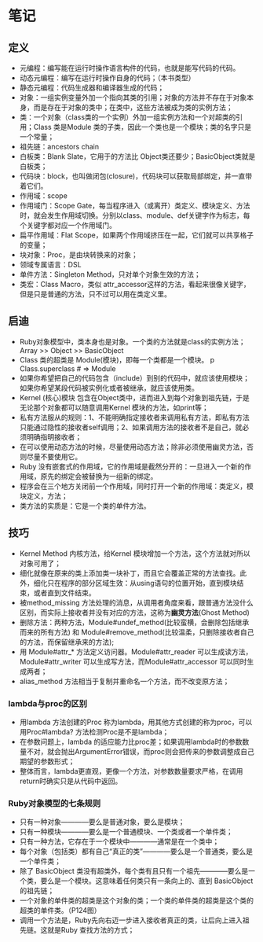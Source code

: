 # 笔记
## 定义
- 元编程：编写能在运行时操作语言构件的代码，也就是能写代码的代码。
- 动态元编程：编写在运行时操作自身的代码；（本书类型）
- 静态元编程：代码生成器和编译器生成的代码；
- 对象：一组实例变量外加一个指向其类的引用；对象的方法并不存在于对象本身，而是存在于对象的类中；在类中，这些方法被成为类的实例方法；
- 类：一个对象（class类的一个实例）外加一组实例方法和一个对超类的引用；Class 类是Module 类的子类，因此一个类也是一个模块；类的名字只是一个常量；
- 祖先链：ancestors chain
- 白板类：Blank Slate，它用于的方法比 Object类还要少；BasicObject类就是白板类；
- 代码块：block，也叫做闭包(closure)，代码块可以获取局部绑定，并一直带着它们。
- 作用域：scope
- 作用域门：Scope Gate，每当程序进入（或离开）类定义、模块定义、方法时，就会发生作用域切换。分别以class、module、def关键字作为标志，每个关键字都对应一个作用域门。
- 扁平作用域：Flat Scope，如果两个作用域挤压在一起，它们就可以共享格子的变量；
- 块对象：Proc，是由块转换来的对象；
- 领域专属语言：DSL
- 单件方法：Singleton Method，只对单个对象生效的方法；
- 类宏：Class Macro，类似 attr_accessor这样的方法，看起来很像关键字，但是只是普通的方法，只不过可以用在类定义里。

## 启迪
- Ruby对象模型中，类本身也是对象。一个类的方法就是class的实例方法；
Array >> Object >> BasicObject
- Class 类的超类是 Module(模块)，即每一个类都是一个模块。
p Class.superclass     # => Module
- 如果你希望把自己的代码包含（include）到别的代码中，就应该使用模块；如果你希望某段代码被实例化或者被继承，就应该使用类。
- Kernel (核心)模块 包含在Object类中，进而进入到每个对象到祖先链，于是无论那个对象都可以随意调用Kernel 模块的方法，如print等；
- 私有方法服从的规则：1、不能明确指定接收者来调用私有方法，即私有方法只能通过隐性的接收者self调用；2、如果调用方法的接收者不是自己，就必须明确指明接收者；
- 在可以使用动态方法的时候，尽量使用动态方法；除非必须使用幽灵方法，否则尽量不要使用它。
- Ruby 没有嵌套式的作用域，它的作用域是截然分开的：一旦进入一个新的作用域，原先的绑定会被替换为一组新的绑定。
- 程序会在三个地方关闭前一个作用域，同时打开一个新的作用域：类定义，模块定义，方法；
- 类方法的实质是：它是一个类的单件方法。

## 技巧
- Kernel Method 内核方法，给Kernel 模块增加一个方法，这个方法就对所以对象可用了；
- 细化就像在原来的类上添加类一块补丁，而且它会覆盖正常的方法查找。此外，细化只在程序的部分区域生效：从using语句的位置开始，直到模块结束，或者直到文件结束。
- 被method_missing 方法处理的消息，从调用者角度来看，跟普通方法没什么区别，而实际上接收者并没有对应的方法，这称为**幽灵方法**(Ghost Method)
- 删除方法：两种方法，Module#undef_method(比较蛮横，会删除包括继承而来的所有方法) 和 Module#remove_method(比较温柔，只删除接收者自己的方法，而保留继承来的方法);
- 用 Module#attr_* 方法定义访问器。Module#attr_reader 可以生成读方法，Module#attr_writer 可以生成写方法，而Module#attr_accessor 可以同时生成两者；
- alias_method 方法相当于复制并重命名一个方法，而不改变原方法；


### lambda与proc的区别
- 用lambda 方法创建的Proc 称为lambda，用其他方式创建的称为proc，可以用Proc#lambda? 方法检测Proc是不是lambda；
- 在参数问题上，lambda 的适应能力比proc差；如果调用lambda时的参数数量不对，就会抛出ArgumentError错误，而proc则会把传来的参数调整成自己期望的参数形式；
- 整体而言，lambda更直观，更像一个方法，对参数数量要求严格，在调用return时确实只是从代码中返回。

### Ruby对象模型的七条规则
- 只有一种对象————要么是普通对象，要么是模块；
- 只有一种模块————要么是一个普通模块、一个类或者一个单件类；
- 只有一种方法，它存在于一个模块中————通常是在一个类中；
- 每个对象（包括类）都有自己“真正的类”————要么是一个普通类，要么是一个单件类；
- 除了 BasicObject 类没有超类外，每个类有且只有一个祖先————要么是一个类，要么是一个模块。这意味着任何类只有一条向上的、直到 BasicObject 的祖先链；
- 一个对象的单件类的超类是这个对象的类；一个类的单件类的超类是这个类的超类的单件类。（P124图）
- 调用一个方法是，Ruby先向右迈一步进入接收者真正的类，让后向上进入祖先链。这就是Ruby 查找方法的方式；

